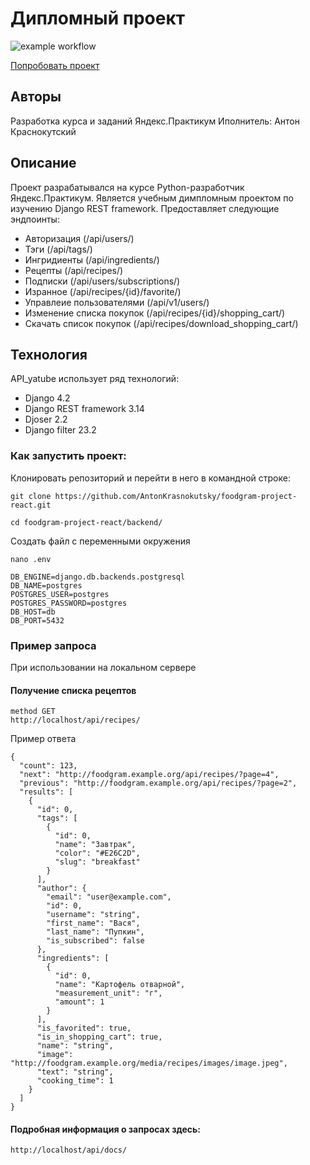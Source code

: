 # Дипломный проект

![example workflow](https://github.com/AntonKrasnokutsky/foodgram-project-react/actions/workflows/goodgam_workflow.yml/badge.svg)

[Попробовать проект](http://62.173.141.154/)

## Авторы
Разработка курса и заданий Яндекс.Практикум
Иполнитель: Антон Краснокутский

## Описание
Проект разрабатывался на курсе Python-разработчик Яндекс.Практикум. Является учебным димпломным проектом по изучению Django REST framework.
Предоставляет следующие эндпоинты:
- Авторизация (/api/users/)
- Тэги (/api/tags/)
- Ингридиенты (/api/ingredients/)
- Рецепты (/api/recipes/)
- Подписки (/api/users/subscriptions/)
- Изранное (/api/recipes/{id}/favorite/)
- Управлеие пользователями (/api/v1/users/)
- Изменение списка покупок (/api/recipes/{id}/shopping_cart/)
- Скачать список покупок (/api/recipes/download_shopping_cart/)

## Технология
API_yatube использует ряд технологий:

- Django 4.2
- Django REST framework 3.14
- Djoser 2.2
- Django filter 23.2

### Как запустить проект:

Клонировать репозиторий и перейти в него в командной строке:

```
git clone https://github.com/AntonKrasnokutsky/foodgram-project-react.git
```

```
cd foodgram-project-react/backend/
```

Создать файл с переменными окружения

```
nano .env
```
```
DB_ENGINE=django.db.backends.postgresql
DB_NAME=postgres
POSTGRES_USER=postgres
POSTGRES_PASSWORD=postgres
DB_HOST=db
DB_PORT=5432
```

### Пример запроса
При использовании на локальном сервере
#### Получение списка рецептов
```
method GET
http://localhost/api/recipes/
```
Пример ответа
```
{
  "count": 123,
  "next": "http://foodgram.example.org/api/recipes/?page=4",
  "previous": "http://foodgram.example.org/api/recipes/?page=2",
  "results": [
    {
      "id": 0,
      "tags": [
        {
          "id": 0,
          "name": "Завтрак",
          "color": "#E26C2D",
          "slug": "breakfast"
        }
      ],
      "author": {
        "email": "user@example.com",
        "id": 0,
        "username": "string",
        "first_name": "Вася",
        "last_name": "Пупкин",
        "is_subscribed": false
      },
      "ingredients": [
        {
          "id": 0,
          "name": "Картофель отварной",
          "measurement_unit": "г",
          "amount": 1
        }
      ],
      "is_favorited": true,
      "is_in_shopping_cart": true,
      "name": "string",
      "image": "http://foodgram.example.org/media/recipes/images/image.jpeg",
      "text": "string",
      "cooking_time": 1
    }
  ]
}
```

#### Подробная информация о запросах здесь:
```
http://localhost/api/docs/
```
